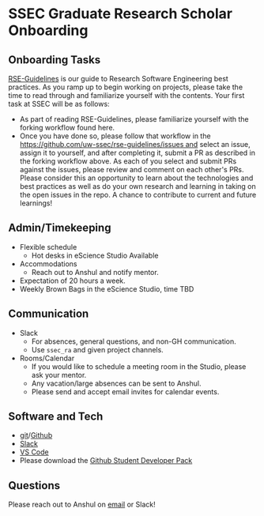 # SSEC Graduate Research Scholar Onboarding

## Onboarding Tasks

[RSE-Guidelines](https://rse-guidelines.readthedocs.io/en/latest/) is our guide to Research Software Engineering best practices. As you ramp up to begin working on projects, please take the time to read through and familiarize yourself with the contents. Your first task at SSEC will be as follows:
- As part of reading RSE-Guidelines, please familiarize yourself with the forking workflow found here.
- Once you have done so, please follow that workflow in the https://github.com/uw-ssec/rse-guidelines/issues and select an issue, assign it to yourself, and after completing it, submit a PR as described in the forking workflow above. As each of you select and submit PRs against the issues, please review and comment on each other's PRs.
Please consider this an opportunity to learn about the technologies and best practices as well as do your own research and learning in taking on the open issues in the repo. A chance to contribute to current and future learnings!

## Admin/Timekeeping
- Flexible schedule​
  - Hot desks in eScience Studio Available​
- Accommodations​
  - Reach out to Anshul and notify mentor.
- Expectation of 20 hours a week.
- Weekly Brown Bags in the eScience Studio, time TBD

## Communication
- Slack​
  - For absences, general questions, and non-GH communication.
  - Use `ssec_ra` and given project channels.
- Rooms/Calendar​
  - If you would like to schedule a meeting room in the Studio, please ask your mentor.
  - Any vacation/large absences can be sent to Anshul. 
  - Please send and accept email invites for calendar events.

## Software and Tech
- [git](https://git-scm.com/)/[Github​](https://github.com/uw-ssec)
- [Slack](slack.com/download) ​
- [VS Code](https://code.visualstudio.com/)
- Please download the [Github Student Developer Pack](https://education.github.com/pack)


## Questions
Please reach out to Anshul on [email](mailto:anshul37@uw.edu) or Slack!

